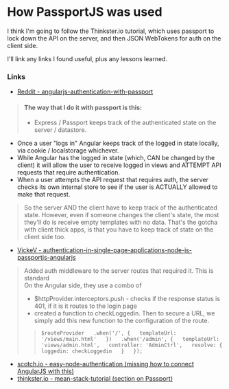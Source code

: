 # How PassportJS was used

I think I'm going to follow the Thinkster.io tutorial, which uses passport to
lock down the API on the server, and then JSON WebTokens for auth on the client
side.

I'll link any links I found useful, plus any lessons learned.

### Links
- [Reddit - angularjs-authentication-with-passport](https://www.reddit.com/r/angularjs/comments/2fsh6b/angularjs_authentication_with_passport/)
> #### The way that I do it with passport is this: ####
> - Express / Passport keeps track of the authenticated state on the server / datastore.  
- Once a user "logs in" Angular keeps track of the logged in state locally, via cookie / localstorage whichever.  
- While Angular has the logged in state (which, CAN be changed by the client) it will allow the user to receive logged in views and ATTEMPT API requests that require authentication.  
- When a user attempts the API request that requires auth, the server checks its own internal store to see if the user is ACTUALLY allowed to make that request.  

> So the server AND the client have to keep track of the authenticated state. However, even if someone changes the client's state, the most they'll do is receive empty templates with no data. That's the gotcha with client thick apps, is that you have to keep track of state on the client side too.  

- [VickeV - authentication-in-single-page-applications-node-js-passportjs-angularjs](https://vickev.com/#!/article/authentication-in-single-page-applications-node-js-passportjs-angularjs)
> Added auth middleware to the server routes that required it. This is standard  
> On the Angular side, they use a combo of  
> - $httpProvider.interceptors.push - checks if the response status is 401, if it is it routes to the login page  
> - created a function to checkLoggedin. Then to secure a URL, we simply add this new function to the configuration of the route.  
> > `$routeProvider  
      .when('/', {  
        templateUrl: '/views/main.html'  
      })  
      .when('/admin', {  
        templateUrl: 'views/admin.html',  
        controller: 'AdminCtrl',  
        resolve: {  
          loggedin: checkLoggedin  
        }  
      });`  

- [scotch.io - easy-node-authentication (missing how to connect AngularJS with this)](https://scotch.io/courses/easy-node-authentication)
- [thinkster.io - mean-stack-tutorial (section on Passport)](https://thinkster.io/mean-stack-tutorial/)
